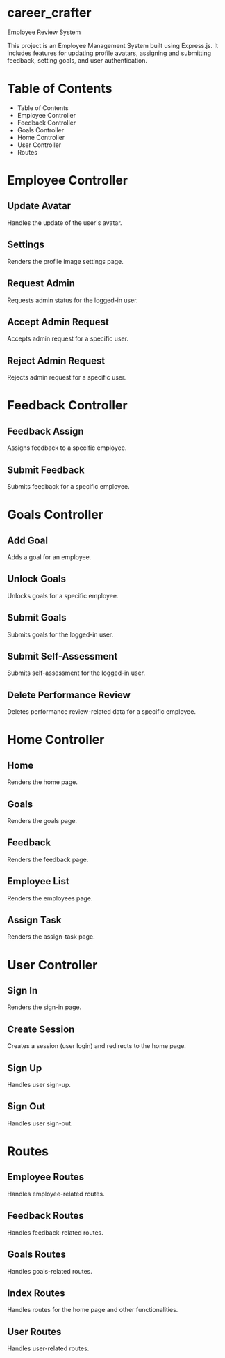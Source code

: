 # career_crafter
Employee Review System

This project is an Employee Management System built using Express.js. It includes features for updating profile avatars, assigning and submitting feedback, setting goals, and user authentication.

# Table of Contents
* Table of Contents
* Employee Controller
* Feedback Controller
* Goals Controller
* Home Controller
* User Controller
* Routes
# Employee Controller
## Update Avatar
Handles the update of the user's avatar.

## Settings
Renders the profile image settings page.

## Request Admin
Requests admin status for the logged-in user.

## Accept Admin Request
Accepts admin request for a specific user.

## Reject Admin Request
Rejects admin request for a specific user.

# Feedback Controller
## Feedback Assign
Assigns feedback to a specific employee.

## Submit Feedback
Submits feedback for a specific employee.

# Goals Controller
## Add Goal
Adds a goal for an employee.

## Unlock Goals
Unlocks goals for a specific employee.

## Submit Goals
Submits goals for the logged-in user.

## Submit Self-Assessment
Submits self-assessment for the logged-in user.

## Delete Performance Review
Deletes performance review-related data for a specific employee.

# Home Controller
## Home
Renders the home page.

## Goals
Renders the goals page.

## Feedback
Renders the feedback page.

## Employee List
Renders the employees page.

## Assign Task
Renders the assign-task page.

# User Controller
## Sign In
Renders the sign-in page.

## Create Session
Creates a session (user login) and redirects to the home page.

## Sign Up
Handles user sign-up.

## Sign Out
Handles user sign-out.

# Routes
## Employee Routes
Handles employee-related routes.

## Feedback Routes
Handles feedback-related routes.

## Goals Routes
Handles goals-related routes.

## Index Routes
Handles routes for the home page and other functionalities.

## User Routes
Handles user-related routes.
